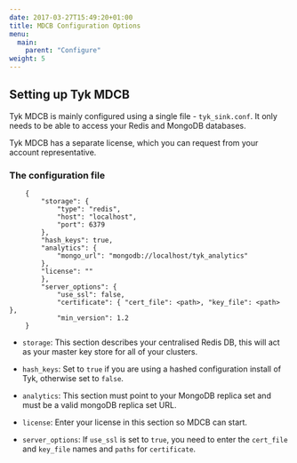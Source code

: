 ```yaml
---
date: 2017-03-27T15:49:20+01:00
title: MDCB Configuration Options
menu:
  main:
    parent: "Configure"
weight: 5 
---
```


## Setting up Tyk MDCB

Tyk MDCB is mainly configured using a single file - `tyk_sink.conf`. It only needs to be able to access your Redis and MongoDB databases.

Tyk MDCB has a separate license, which you can request from your account representative.

### The configuration file

```{.copyWrapper}
    {
        "storage": {
            "type": "redis",
            "host": "localhost",
            "port": 6379
        },
        "hash_keys": true,
        "analytics": {
            "mongo_url": "mongodb://localhost/tyk_analytics"
        },
        "license": ""
        },
        "server_options": {
            "use_ssl": false,
            "certificate": { "cert_file": <path>, "key_file": <path> },
            "min_version": 1.2
    }
```

*   `storage`: This section describes your centralised Redis DB, this will act as your master key store for all of your clusters.

*   `hash_keys`: Set to `true` if you are using a hashed configuration install of Tyk, otherwise set to `false`.

*   `analytics`: This section must point to your MongoDB replica set and must be a valid mongoDB replica set URL.

*   `license`: Enter your license in this section so MDCB can start.

*   `server_options`: If `use_ssl` is set to `true`, you need to enter the `cert_file` and `key_file` names and `paths` for `certificate`.


